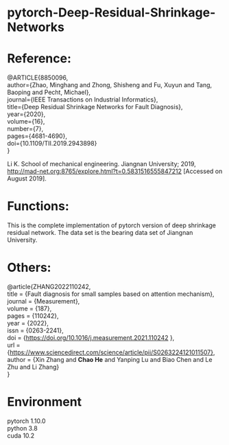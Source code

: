 # pytorch-Deep-Residual-Shrinkage-Networks



#   Reference:



@ARTICLE{8850096,  
author={Zhao, Minghang and Zhong, Shisheng and Fu, Xuyun and Tang, Baoping and Pecht, Michael},  
journal={IEEE Transactions on Industrial Informatics},   
title={Deep Residual Shrinkage Networks for Fault Diagnosis},   
year={2020},  
volume={16},  
number={7},  
pages={4681-4690},  
doi={10.1109/TII.2019.2943898}  
}


Li K. School of mechanical engineering. Jiangnan University; 2019, http://mad-net.org:8765/explore.html?t=0.5831516555847212  [Accessed on August 2019].




# Functions:


This is the complete implementation of pytorch version of deep shrinkage residual network. The data set is the bearing data set of Jiangnan University.



#  Others:

@article{ZHANG2022110242,  
title = {Fault diagnosis for small samples based on attention mechanism},  
journal = {Measurement},  
volume = {187},  
pages = {110242},  
year = {2022},  
issn = {0263-2241},  
doi = {https://doi.org/10.1016/j.measurement.2021.110242 },  
url = {https://www.sciencedirect.com/science/article/pii/S0263224121011507},  
author = {Xin Zhang and **Chao He** and Yanping Lu and Biao Chen and Le Zhu and Li Zhang}  
}  
   


# Environment

pytorch 1.10.0  
python 3.8  
cuda 10.2  

